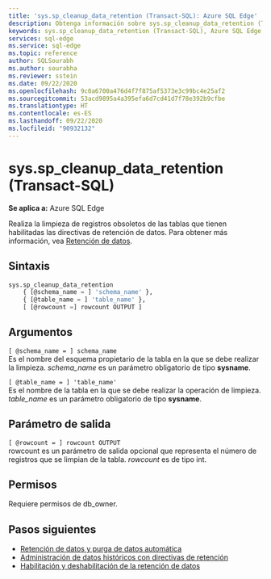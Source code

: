 ```yaml
---
title: 'sys.sp_cleanup_data_retention (Transact-SQL): Azure SQL Edge'
description: Obtenga información sobre sys.sp_cleanup_data_retention (Transact-SQL) en Azure SQL Edge
keywords: sys.sp_cleanup_data_retention (Transact-SQL), Azure SQL Edge
services: sql-edge
ms.service: sql-edge
ms.topic: reference
author: SQLSourabh
ms.author: sourabha
ms.reviewer: sstein
ms.date: 09/22/2020
ms.openlocfilehash: 9c0a6700a476d4f7f875af5373e3c99bc4e25af2
ms.sourcegitcommit: 53acd9895a4a395efa6d7cd41d7f78e392b9cfbe
ms.translationtype: HT
ms.contentlocale: es-ES
ms.lasthandoff: 09/22/2020
ms.locfileid: "90932132"
---
```

# <a name="syssp_cleanup_data_retention-transact-sql"></a>sys.sp_cleanup_data_retention (Transact-SQL)

**Se aplica a:** Azure SQL Edge

Realiza la limpieza de registros obsoletos de las tablas que tienen habilitadas las directivas de retención de datos. Para obtener más información, vea [Retención de datos](data-retention-overview.md). 

## <a name="syntax"></a>Sintaxis 

```sql
sys.sp_cleanup_data_retention   
    { [@schema_name = ] 'schema_name' },  
    { [@table_name = ] 'table_name' },   
    [ [@rowcount =] rowcount OUTPUT ]    

```

## <a name="arguments"></a>Argumentos  
`[ @schema_name = ] schema_name`    
 Es el nombre del esquema propietario de la tabla en la que se debe realizar la limpieza. *schema_name* es un parámetro obligatorio de tipo **sysname**.
  
`[ @table_name = ] 'table_name'`    
 Es el nombre de la tabla en la que se debe realizar la operación de limpieza. *table_name* es un parámetro obligatorio de tipo **sysname**.

## <a name="output-parameter"></a>Parámetro de salida  

`[ @rowcount = ] rowcount OUTPUT`   
 rowcount es un parámetro de salida opcional que representa el número de registros que se limpian de la tabla. *rowcount* es de tipo int.
  
## <a name="permissions"></a>Permisos    
 Requiere permisos de db_owner.

## <a name="next-steps"></a>Pasos siguientes
- [Retención de datos y purga de datos automática](data-retention-overview.md)
- [Administración de datos históricos con directivas de retención](data-retention-cleanup.md) 
- [Habilitación y deshabilitación de la retención de datos](data-retention-enable-disable.md)
